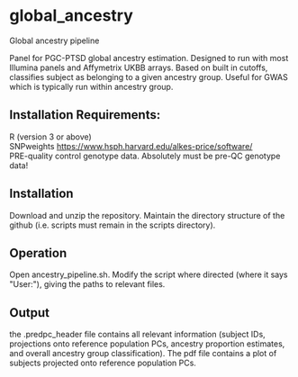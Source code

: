 # global_ancestry
Global ancestry pipeline  

Panel for PGC-PTSD global ancestry estimation. Designed to run with most Illumina panels and Affymetrix UKBB arrays. Based on built in cutoffs, classifies subject as belonging to a given ancestry group. Useful for GWAS which is typically run within ancestry group.

## Installation Requirements:
R (version 3 or above)  
SNPweights https://www.hsph.harvard.edu/alkes-price/software/  
PRE-quality control genotype data. Absolutely must be pre-QC genotype data!  

## Installation
Download and unzip the repository. Maintain the directory structure of the github (i.e. scripts must remain in the scripts directory).

## Operation
Open ancestry_pipeline.sh. Modify the script where directed (where it says "User:"), giving the paths to relevant files.

## Output
the .predpc_header file contains all relevant information (subject IDs, projections onto reference population PCs, ancestry proportion estimates, and overall ancestry group classification). The pdf file contains a plot of subjects projected onto reference population PCs.
